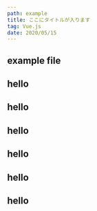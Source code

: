 ```yaml
---
path: example
title: ここにタイトルが入ります
tag: Vue.js
date: 2020/05/15
---
```


## example file 
## hello
## hello
## hello
## hello
## hello

## hello